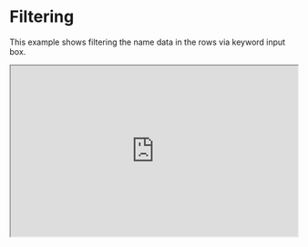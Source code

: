 # Filtering
This example shows filtering the name data in the rows via keyword input box.

<iframe width="100%" height="300" src="https://embed.plnkr.co/bvA2gMHyxFtCFN8ZWbi0?show=preview&autoCloseSidebar=true" />
